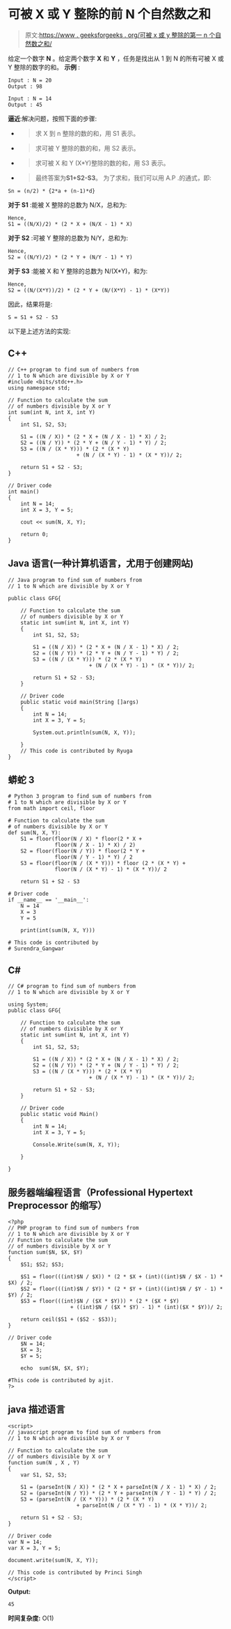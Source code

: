 # 可被 X 或 Y 整除的前 N 个自然数之和

> 原文:[https://www . geeksforgeeks . org/可被 x 或 y 整除的第一 n 个自然数之和/](https://www.geeksforgeeks.org/sum-of-first-n-natural-numbers-which-are-divisible-by-x-or-y/)

给定一个数字 **N** 。给定两个数字 **X** 和 **Y** ，任务是找出从 1 到 N 的所有可被 X 或 Y 整除的数字的和。
**示例** :

```
Input : N = 20
Output : 98

Input : N = 14 
Output : 45
```

**逼近**:解决问题，按照下面的步骤:
- >求 X 到 n 整除的数的和，用 S1 表示。
- >求可被 Y 整除的数的和，用 S2 表示。
- >求可被 X 和 Y (X*Y)整除的数的和，用 S3 表示。
- >最终答案为**S1+S2-S3**。
为了求和，我们可以用 A.P .的通式，即:

```
Sn = (n/2) * {2*a + (n-1)*d}
```

**对于 S1** :能被 X 整除的总数为 N/X，总和为:

```
Hence, 
S1 = ((N/X)/2) * (2 * X + (N/X - 1) * X)
```

**对于 S2** :可被 Y 整除的总数为 N/Y，总和为:

```
Hence, 
S2 = ((N/Y)/2) * (2 * Y + (N/Y - 1) * Y)
```

**对于 S3** :能被 X 和 Y 整除的总数为 N/(X*Y)，和为:

```
Hence, 
S2 = ((N/(X*Y))/2) * (2 * Y + (N/(X*Y) - 1) * (X*Y))
```

因此，结果将是:

```
S = S1 + S2 - S3
```

以下是上述方法的实现:

## C++

```
// C++ program to find sum of numbers from
// 1 to N which are divisible by X or Y
#include <bits/stdc++.h>
using namespace std;

// Function to calculate the sum
// of numbers divisible by X or Y
int sum(int N, int X, int Y)
{
    int S1, S2, S3;

    S1 = ((N / X)) * (2 * X + (N / X - 1) * X) / 2;
    S2 = ((N / Y)) * (2 * Y + (N / Y - 1) * Y) / 2;
    S3 = ((N / (X * Y))) * (2 * (X * Y)
                      + (N / (X * Y) - 1) * (X * Y))/ 2;

    return S1 + S2 - S3;
}

// Driver code
int main()
{
    int N = 14;
    int X = 3, Y = 5;

    cout << sum(N, X, Y);

    return 0;
}
```

## Java 语言(一种计算机语言，尤用于创建网站)

```
// Java program to find sum of numbers from
// 1 to N which are divisible by X or Y

public class GFG{

    // Function to calculate the sum
    // of numbers divisible by X or Y
    static int sum(int N, int X, int Y)
    {
        int S1, S2, S3;

        S1 = ((N / X)) * (2 * X + (N / X - 1) * X) / 2;
        S2 = ((N / Y)) * (2 * Y + (N / Y - 1) * Y) / 2;
        S3 = ((N / (X * Y))) * (2 * (X * Y)
                          + (N / (X * Y) - 1) * (X * Y))/ 2;

        return S1 + S2 - S3;
    }

    // Driver code
    public static void main(String []args)
    {
        int N = 14;
        int X = 3, Y = 5;

        System.out.println(sum(N, X, Y));

    }
    // This code is contributed by Ryuga
}
```

## 蟒蛇 3

```
# Python 3 program to find sum of numbers from
# 1 to N which are divisible by X or Y
from math import ceil, floor

# Function to calculate the sum
# of numbers divisible by X or Y
def sum(N, X, Y):
    S1 = floor(floor(N / X) * floor(2 * X +
               floor(N / X - 1) * X) / 2)
    S2 = floor(floor(N / Y)) * floor(2 * Y +
               floor(N / Y - 1) * Y) / 2
    S3 = floor(floor(N / (X * Y))) * floor (2 * (X * Y) +
               floor(N / (X * Y) - 1) * (X * Y))/ 2

    return S1 + S2 - S3

# Driver code
if __name__ == '__main__':
    N = 14
    X = 3
    Y = 5

    print(int(sum(N, X, Y)))

# This code is contributed by
# Surendra_Gangwar
```

## C#

```
// C# program to find sum of numbers from
// 1 to N which are divisible by X or Y

using System;
public class GFG{

    // Function to calculate the sum
    // of numbers divisible by X or Y
    static int sum(int N, int X, int Y)
    {
        int S1, S2, S3;

        S1 = ((N / X)) * (2 * X + (N / X - 1) * X) / 2;
        S2 = ((N / Y)) * (2 * Y + (N / Y - 1) * Y) / 2;
        S3 = ((N / (X * Y))) * (2 * (X * Y)
                          + (N / (X * Y) - 1) * (X * Y))/ 2;

        return S1 + S2 - S3;
    }

    // Driver code
    public static void Main()
    {
        int N = 14;
        int X = 3, Y = 5;

        Console.Write(sum(N, X, Y));

    }

}
```

## 服务器端编程语言（Professional Hypertext Preprocessor 的缩写）

```
<?php
// PHP program to find sum of numbers from
// 1 to N which are divisible by X or Y
// Function to calculate the sum
// of numbers divisible by X or Y
function sum($N, $X, $Y)
{
    $S1; $S2; $S3;

    $S1 = floor(((int)$N / $X)) * (2 * $X + (int)((int)$N / $X - 1) * $X) / 2;
    $S2 = floor(((int)$N / $Y)) * (2 * $Y + (int)((int)$N / $Y - 1) * $Y) / 2;
    $S3 = floor(((int)$N / ($X * $Y))) * (2 * ($X * $Y)
                    + ((int)$N / ($X * $Y) - 1) * (int)($X * $Y))/ 2;

    return ceil($S1 + ($S2 - $S3));
}

// Driver code
    $N = 14;
    $X = 3;
    $Y = 5;

    echo  sum($N, $X, $Y);

#This code is contributed by ajit.
?>
```

## java 描述语言

```
<script>
// javascript program to find sum of numbers from
// 1 to N which are divisible by X or Y

// Function to calculate the sum
// of numbers divisible by X or Y
function sum(N , X , Y)
{
    var S1, S2, S3;

    S1 = (parseInt(N / X)) * (2 * X + parseInt(N / X - 1) * X) / 2;
    S2 = (parseInt(N / Y)) * (2 * Y + parseInt(N / Y - 1) * Y) / 2;
    S3 = (parseInt(N / (X * Y))) * (2 * (X * Y)
                      + parseInt(N / (X * Y) - 1) * (X * Y))/ 2;

    return S1 + S2 - S3;
}

// Driver code
var N = 14;
var X = 3, Y = 5;

document.write(sum(N, X, Y));

// This code is contributed by Princi Singh
</script>
```

**Output:** 

```
45
```

**时间复杂度:** O(1)